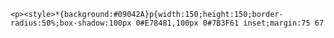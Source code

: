     <p><style>*{background:#09042A}p{width:150;height:150;border-radius:50%;box-shadow:100px 0#E78481,100px 0#7B3F61 inset;margin:75 67
